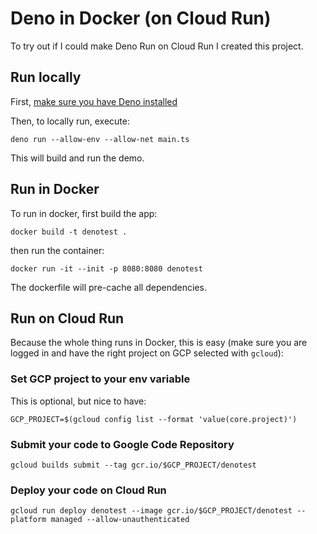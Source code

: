 # Deno in Docker (on Cloud Run)

To try out if I could make Deno Run on Cloud Run I created this project.

## Run locally

First, [make sure you have Deno installed](https://deno.land/x/install/)

Then, to locally run, execute:

```shell
deno run --allow-env --allow-net main.ts
```

This will build and run the demo.

## Run in Docker

To run in docker, first build the app:

```shell
docker build -t denotest .
```

then run the container:

```shell
docker run -it --init -p 8080:8080 denotest
```

The dockerfile will pre-cache all dependencies.

## Run on Cloud Run

Because the whole thing runs in Docker, this is easy (make sure you are logged in and have the right project on GCP selected with `gcloud`):

### Set GCP project to your env variable

This is optional, but nice to have:

```shell
GCP_PROJECT=$(gcloud config list --format 'value(core.project)')
```

### Submit your code to Google Code Repository

```shell
gcloud builds submit --tag gcr.io/$GCP_PROJECT/denotest
```

### Deploy your code on Cloud Run

```shell
gcloud run deploy denotest --image gcr.io/$GCP_PROJECT/denotest --platform managed --allow-unauthenticated
```

